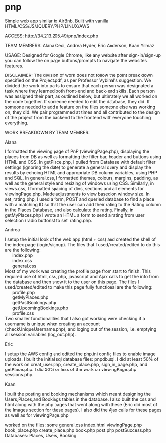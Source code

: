 # pnp
Simple web app similar to AirBnb.
Built with vanilla HTML/CSS/JS/JQUERY/PHP/LINUX/AWS

ACCESS: http://34.213.205.49/pnp/index.php

TEAM MEMBERS: Alana Ceci, Andrea Hyder, Eric Anderson, Kaan Yilmaz

USAGE: Designed for Google Chrome, like any website after sign-in/sign-up you can follow the on page buttons/prompts to navigate the websites features.

DISCLAIMER: The division of work does not follow the point break down specified on the Project.pdf, as per Professor Vybihal's suggestion. We divided the work into parts to ensure that each person was designated a task where they learned both front-end and back-end skills.  Each person was assigned their part, as outlined below, but ultimately we all worked on the code together. If someone needed to edit the database, they did. If someone needed to add a feature on the files someone else was working on, they did. We pair programmed at times and all contributed to the design of the project from the backend to the frontend with everyone touching everything. 

WORK BREAKDOWN BY TEAM MEMBER:

Alana

I formatted the viewing page of PnP (viewingPage.php), displaying the places from DB as well as formatting the filter bar, header and buttons using HTML and CSS. In getPlace.php, I pulled from Database with default filter settings (ignoring the date) to generate a general query and display the results by echoing HTML and appropriate DB column variables, using PHP and SQL. In general.css,  I formatted themes, colours, margins, padding, as well as the general style and resizing of windows using CSS. Similarly, in views.css, I formatted spacing of divs, sections and all elements for viewingPage.php. Made adjustments to view based on window size. In set_rating.php, I used a form, POST and queried database to find a place with a matching ID so that the user can add their rating to the Rating column in the Places Database, and also calculate the rating. Finally, in getMyPlaces.php I wrote an HTML a form to send a rating from user selection (radio buttons) to set_rating.php.

Andrea

I setup the initial look of the web app (html + css) and created the shell of the index page (login/signup). The files that I used/created/edited to do this are the following:   
&nbsp;&nbsp;&nbsp;&nbsp;&nbsp;&nbsp;index.php  
&nbsp;&nbsp;&nbsp;&nbsp;&nbsp;&nbsp;index.css  
&nbsp;&nbsp;&nbsp;&nbsp;&nbsp;&nbsp;general.css  
Most of my work was creating the profile page from start to finish. This required use of html, css, php, javascript and Ajax calls to get the info from the database and then show it to the user on this page. The files I used/created/edited to make this page fully functional are the following:  
&nbsp;&nbsp;&nbsp;&nbsp;&nbsp;&nbsp;profile.php  
&nbsp;&nbsp;&nbsp;&nbsp;&nbsp;&nbsp;getMyPlaces.php  
&nbsp;&nbsp;&nbsp;&nbsp;&nbsp;&nbsp;getPastBookings.php  
&nbsp;&nbsp;&nbsp;&nbsp;&nbsp;&nbsp;getUpcomingBookings.php  
&nbsp;&nbsp;&nbsp;&nbsp;&nbsp;&nbsp;profile.css  
Two smaller functionalities that I also got working were checking if a username is unique when creating an account (checkUniqueUsername.php), and loging out of the session, i.e. emptying all session variables (log_out.php).  


Eric

I setup the AWS config and edited the php.ini config files to enable image uploads. I built the initial sql database files: pnpdb.sql. I did at least 50% of the work on creat_user.php, create_place.php, sign_in_page.php, and getPlace.php. I did 50% or less of the work on viewingPage.php sessions.php. 




Kaan

I built the posting and booking mechanisms which meant designing the Users,Places,and Bookings tables in the database.
I also built the css and html along with the php pages that went along with these (Eric did most of the Images section for these pages). I also did the Ajax calls for these pages as well as for viewingPage.php

worked on the files:
  some general.css
  index.html
  viewingPage.php
  book_place.php
  create_place.php
  book.php
  post.php
  postSuccess.php
  Databases: Places, Users, Booking
